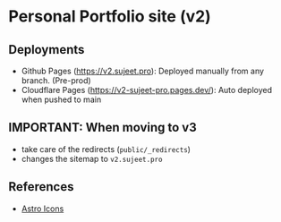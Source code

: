 # Personal Portfolio site (v2)

## Deployments

- Github Pages (https://v2.sujeet.pro): Deployed manually from any branch. (Pre-prod)
- Cloudflare Pages (https://v2-sujeet-pro.pages.dev/): Auto deployed when pushed to main

## IMPORTANT: When moving to v3

- take care of the redirects (`public/_redirects`)
- changes the sitemap to `v2.sujeet.pro`

## References

- [Astro Icons](https://icon-sets.iconify.design/)
